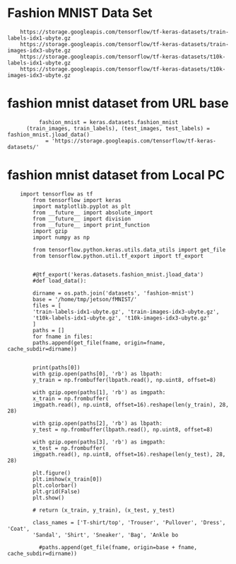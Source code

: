 



# Fashion MNIST Data Set

		https://storage.googleapis.com/tensorflow/tf-keras-datasets/train-labels-idx1-ubyte.gz
		https://storage.googleapis.com/tensorflow/tf-keras-datasets/train-images-idx3-ubyte.gz
		https://storage.googleapis.com/tensorflow/tf-keras-datasets/t10k-labels-idx1-ubyte.gz 
		https://storage.googleapis.com/tensorflow/tf-keras-datasets/t10k-images-idx3-ubyte.gz

	

# fashion mnist dataset from URL base
  
		      fashion_mnist = keras.datasets.fashion_mnist 
          (train_images, train_labels), (test_images, test_labels) = fashion_mnist.jload_data()
		        = 'https://storage.googleapis.com/tensorflow/tf-keras-datasets/'
 
 # fashion mnist dataset from Local PC
 
        import tensorflow as tf
		    from tensorflow import keras
		    import matplotlib.pyplot as plt
		    from __future__ import absolute_import
		    from __future__ import division
		    from __future__ import print_function
		    import gzip
		    import numpy as np
		
		    from tensorflow.python.keras.utils.data_utils import get_file
		    from tensorflow.python.util.tf_export import tf_export
		
		
		    #@tf_export('keras.datasets.fashion_mnist.jload_data')
		    #def load_data():
		
		    dirname = os.path.join('datasets', 'fashion-mnist')
		    base = '/home/tmp/jetson/fMNIST/'
		    files = [
		    'train-labels-idx1-ubyte.gz', 'train-images-idx3-ubyte.gz',
		    't10k-labels-idx1-ubyte.gz', 't10k-images-idx3-ubyte.gz'
	    	]
	    	paths = []
		    for fname in files:
		    paths.append(get_file(fname, origin=fname, cache_subdir=dirname))
		
		
	    	print(paths[0])
		    with gzip.open(paths[0], 'rb') as lbpath:
		    y_train = np.frombuffer(lbpath.read(), np.uint8, offset=8)
		
		    with gzip.open(paths[1], 'rb') as imgpath:
	    	x_train = np.frombuffer(
		    imgpath.read(), np.uint8, offset=16).reshape(len(y_train), 28, 28)
		
		    with gzip.open(paths[2], 'rb') as lbpath:
		    y_test = np.frombuffer(lbpath.read(), np.uint8, offset=8)
		
	    	with gzip.open(paths[3], 'rb') as imgpath:
		    x_test = np.frombuffer(
		    imgpath.read(), np.uint8, offset=16).reshape(len(y_test), 28, 28)
		
		    plt.figure()
		    plt.imshow(x_train[0])
		    plt.colorbar()
		    plt.grid(False)
	    	plt.show()
		
		    # return (x_train, y_train), (x_test, y_test)
		
		    class_names = ['T-shirt/top', 'Trouser', 'Pullover', 'Dress', 'Coat',
		    'Sandal', 'Shirt', 'Sneaker', 'Bag', 'Ankle bo
		
		      #paths.append(get_file(fname, origin=base + fname, cache_subdir=dirname))
